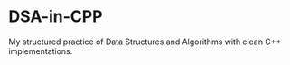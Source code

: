 # DSA-in-CPP
My structured practice of Data Structures and Algorithms with clean C++ implementations.
